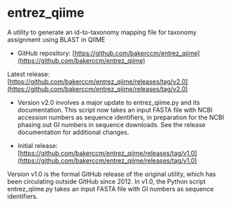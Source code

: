 # entrez_qiime

A utility to generate an id-to-taxonomy mapping file for taxonomy assignment using BLAST in QIIME

- GitHub repository: [https://github.com/bakerccm/entrez_qiime](https://github.com/bakerccm/entrez_qiime)

Latest release: [https://github.com/bakerccm/entrez_qiime/releases/tag/v2.0](https://github.com/bakerccm/entrez_qiime/releases/tag/v2.0)

- Version v2.0 involves a major update to entrez_qiime.py and its documentation. This script now takes an input FASTA file with NCBI accession numbers as sequence identifiers, in preparation for the NCBI phasing out GI numbers in sequence downloads. See the release documentation for additional changes.

- Initial release: [https://github.com/bakerccm/entrez_qiime/releases/tag/v1.0](https://github.com/bakerccm/entrez_qiime/releases/tag/v1.0)

Version v1.0 is the formal GitHub release of the original utility, which has been circulating outside GitHub since 2012. In v1.0, the Python script entrez_qiime.py takes an input FASTA file with GI numbers as sequence identifiers.
